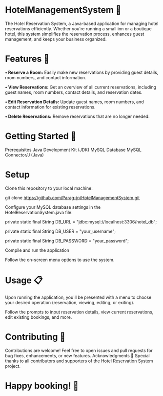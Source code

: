# HotelManagementSystem 🏨
The Hotel Reservation System, a Java-based application for managing hotel reservations efficiently. Whether you're running a small inn or a boutique hotel, this system simplifies the reservation process, enhances guest management, and keeps your business organized.

# Features 🌟

**• Reserve a Room:** Easily make new reservations by providing guest details, room numbers, and contact information.

**• View Reservations:** Get an overview of all current reservations, including guest names, room numbers, contact details, and reservation dates.

**• Edit Reservation Details:** Update guest names, room numbers, and contact information for existing reservations.

**• Delete Reservations:** Remove reservations that are no longer needed.

# Getting Started 🚀
Prerequisites
Java Development Kit (JDK)
MySQL Database
MySQL Connector/J (Java)
# Setup
Clone this repository to your local machine:

git clone https://github.com/Parag-jp/HotelManagementSystem.git

Configure your MySQL database settings in the HotelReservationSystem.java file:

private static final String DB_URL = "jdbc:mysql://localhost:3306/hotel_db";

private static final String DB_USER = "your_username";

private static final String DB_PASSWORD = "your_password";

Compile and run the application

Follow the on-screen menu options to use the system.

# Usage 📋
Upon running the application, you'll be presented with a menu to choose your desired operation (reservation, viewing, editing, or exiting).

Follow the prompts to input reservation details, view current reservations, edit existing bookings, and more.

# Contributing 🤝
Contributions are welcome! Feel free to open issues and pull requests for bug fixes, enhancements, or new features.
Acknowledgments 🙏
Special thanks to all contributors and supporters of the Hotel Reservation System project.

# Happy booking! 🌆
